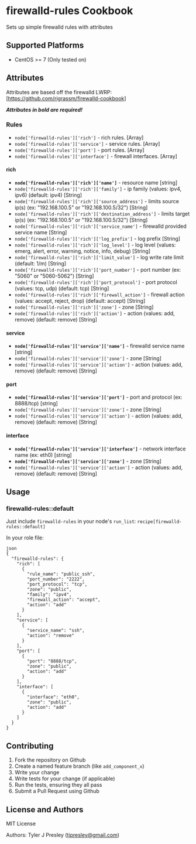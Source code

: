 # firewalld-rules Cookbook

Sets up simple firewalld rules with attributes

## Supported Platforms

- CentOS >= 7 (Only tested on)

## Attributes

Attributes are based off the firewalld LWRP: [https://github.com/rigrassm/firewalld-cookbook]

**_Attributes in bold are required!_**

### Rules

- `node['firewalld-rules']['rich']` - rich rules. [Array]
- `node['firewalld-rules']['service']` - service rules. [Array]
- `node['firewalld-rules']['port']` - port rules. [Array]
- `node['firewalld-rules']['interface']` - firewall interfaces. [Array]

#### rich

- **`node['firewalld-rules']['rich']['name']`** - resource name [string]
- `node['firewalld-rules']['rich']['family']` - ip family (values: ipv4, ipv6) (default: ipv4) [String]
- `node['firewalld-rules']['rich']['source_address']` - limits source ip(s) (ex: "192.168.100.5" or "192.168.100.5/32") [String]
- `node['firewalld-rules']['rich']['destination_address']` - limits target ip(s) (ex: "192.168.100.5" or "192.168.100.5/32") [String]
- `node['firewalld-rules']['rich']['service_name']` - firewalld provided service name [String]
- `node['firewalld-rules']['rich']['log_prefix']` - log prefix [String]
- `node['firewalld-rules']['rich']['log_level']` - log level (values: emerg, alert, error, warning, notice, info, debug) [String]
- `node['firewalld-rules']['rich']['limit_value']` - log write rate limit (default: 1/m) [String]
- `node['firewalld-rules']['rich']['port_number']` - port number (ex: "5060" or "5060-5062") [String]
- `node['firewalld-rules']['rich']['port_protocol']` - port protocol (values: tcp, udp) (default: tcp) [String]
- `node['firewalld-rules']['rich']['firewall_action']` - firewall action (values: accept, reject, drop) (default: accept) [String]
- `node['firewalld-rules']['rich']['zone']` - zone [String]
- `node['firewalld-rules']['rich']['action']` - action (values: add, remove) (default: remove) [String]

#### service

- **`node['firewalld-rules']['service']['name']`** - firewalld service name [string]
- `node['firewalld-rules']['service']['zone']` - zone [String]
- `node['firewalld-rules']['service']['action']` - action (values: add, remove) (default: remove) [String]

#### port

- **`node['firewalld-rules']['service']['port']`** - port and protocol (ex: 8888/tcp) [string]
- `node['firewalld-rules']['service']['zone']` - zone [String]
- `node['firewalld-rules']['service']['action']` - action (values: add, remove) (default: remove) [String]

#### interface

- **`node['firewalld-rules']['service']['interface']`** - network interface name (ex: eth0) [string]
- **`node['firewalld-rules']['service']['zone']`** - zone [String]
- `node['firewalld-rules']['service']['action']` - action (values: add, remove) (default: remove) [String]

## Usage

### firewalld-rules::default

Just include `firewalld-rules` in your node's `run_list`: `recipe[firewalld-rules::default]`

In your role file:
```
json
{
  "firewalld-rules": {
    "rich": [
      {
        "rule_name": "public_ssh",
        "port_number": "2222",
        "port_protocol": "tcp",
        "zone": "public",
        "family": "ipv4",
        "firewall_action": "accept",
        "action": "add"
      }
    ],
    "service": [
      {
        "service_name": "ssh",
        "action": "remove"
      }
    ],
    "port": [
      {
        "port": "8888/tcp",
        "zone": "public",
        "action": "add"
      }
    ],
    "interface": [
      {
        "interface": "eth0",
        "zone": "public",
        "action": "add"
      }
    ]
  }
}
```

## Contributing

1. Fork the repository on Github<br>
2. Create a named feature branch (like `add_component_x`)<br>
3. Write your change<br>
4. Write tests for your change (if applicable)<br>
5. Run the tests, ensuring they all pass<br>
6. Submit a Pull Request using Github

## License and Authors

MIT License

Authors: Tyler J Presley (tjpresley@gmail.com)
